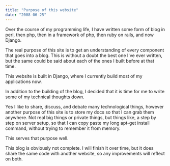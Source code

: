```yaml
---
title: "Purpose of this website"
date: "2008-06-25"
---
```

Over the course of my programming life, I have written some form of blog in perl, then php, then in a framework of php, then ruby on rails, and now Django.

The real purpose of this site is to get an understanding of every component that goes into a blog. This is without a doubt the best one I've ever written, but the same could be said about each of the ones I built before at that time.

This website is built in Django, where I currently build most of my applications now.

In addition to the building of the blog, I decided that it is time for me to write some of my technical thoughts down.

Yes I like to share, discuss, and debate many technological things, however another purpose of this site is to store my docs so that I can grab them anywhere. Not real big things or private things, but things like, a step by step on server setup, so that I can copy paste my long apt-get install command, without trying to remember it from memory.

This serves that purpose well.

This blog is obviously not complete. I will finish it over time, but it does share the same code with another website, so any improvements will reflect on both.

